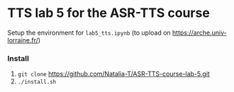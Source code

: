 # TTS lab 5 for the ASR-TTS course

Setup the environment for ```lab5_tts.ipynb``` (to upload on https://arche.univ-lorraine.fr/) 

### Install

1. ```git clone``` https://github.com/Natalia-T/ASR-TTS-course-lab-5.git
2. ```./install.sh```



